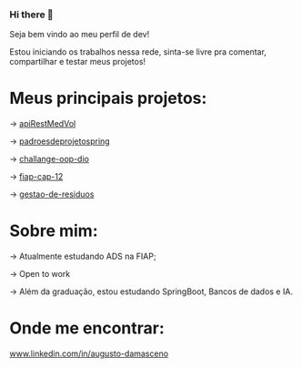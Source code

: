 ### Hi there 👋
Seja bem vindo ao meu perfil de dev!

Estou iniciando os trabalhos nessa rede, sinta-se livre pra comentar, compartilhar e testar meus projetos!

# Meus principais projetos:
-> [apiRestMedVol](https://github.com/augustocesardamasceno/apiRestMedVol)

-> [padroesdeprojetospring](https://github.com/augustocesardamasceno/padroesdeprojetospring)

-> [challange-oop-dio](https://github.com/augustocesardamasceno/challange-oop-dio)

-> [fiap-cap-12](https://github.com/augustocesardamasceno/fiap-cap-12)

-> [gestao-de-residuos](https://github.com/augustocesardamasceno/gestao-residuos)

# Sobre mim:
-> Atualmente estudando ADS na FIAP;

-> Open to work

-> Além da graduação, estou estudando SpringBoot, Bancos de dados e IA.

# Onde me encontrar:
www.linkedin.com/in/augusto-damasceno

